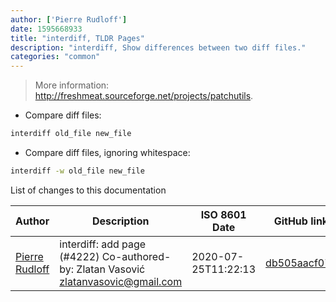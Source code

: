 ```yaml
---
author: ['Pierre Rudloff']
date: 1595668933
title: "interdiff, TLDR Pages"
description: "interdiff, Show differences between two diff files."
categories: "common"
---
```

> More information: <http://freshmeat.sourceforge.net/projects/patchutils>.

- Compare diff files:

```bash
interdiff old_file new_file
```

- Compare diff files, ignoring whitespace:

```bash
interdiff -w old_file new_file
```
List of changes to this documentation


Author | Description | ISO 8601 Date | GitHub link
------|-----|-----|-----
[Pierre Rudloff](mailto:50333926+prudloff-insite@users.noreply.github.com) | interdiff: add page (#4222) Co-authored-by: Zlatan Vasović <zlatanvasovic@gmail.com> | 2020-07-25T11:22:13 | [db505aacf07c](https://github.com/tldr-pages/tldr/commit/db505aacf07cec3d0b30c4027464e9587834847d)

